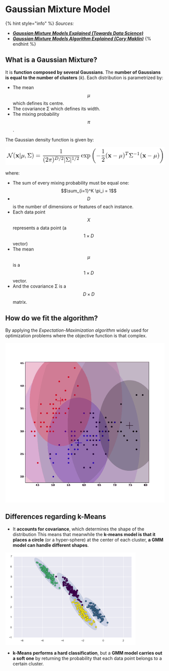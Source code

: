 # Gaussian Mixture Model

{% hint style="info" %}
_Sources:_

* __[_Gaussian Mixture Models Explained (Towards Data Science)_](https://towardsdatascience.com/gaussian-mixture-models-explained-6986aaf5a95)__
* __[_Gaussian Mixture Models Algorithm Explained (Cory Maklin)_](https://towardsdatascience.com/gaussian-mixture-models-d13a5e915c8e)__
{% endhint %}

## What is a Gaussian Mixture?

It is **function composed by several Gaussians**. The **number of Gaussians is equal to the number of clusters** (_k_). Each distribution is parametrized by:

* The mean $$\mu$$ which defines its centre.
* The covariance Σ which defines its width.
* The mixing probability $$\pi$$.

The Gaussian density function is given by:

![](<../../../../.gitbook/assets/image (79).png>)

where:

* The sum of every mixing probability must be equal one: $$\sum_{i=1}^K \pi_i = 1$$
* $$D$$is the number of dimensions or features of each instance.
* Each data point $$X$$represents a data point (a $$1 \times D$$ vector)
* The mean $$\mu$$ is a $$1 \times D$$ vector.
* And the covariance Σ is a $$D \times D$$ matrix.

## How do we fit the algorithm?

By applying the _Expectation-Maximization algorithm_ widely used for optimization problems where the objective function is that complex.

![](<../../../../.gitbook/assets/1-i0wtztoyydvwfpymszpzwq (1).gif>)

## Differences regarding k-Means

* It **accounts for covariance**, which determines the shape of the distribution  This means that meanwhile the **k-means model is that it places a circle** (or a hyper-sphere) at the center of each cluster, **a GMM model can handle different shapes**.

![](<../../../../.gitbook/assets/image (52) (1).png>)

* **k-Means performs a hard classification**, but a **GMM model carries out a soft one** by returning the probability that each data point belongs to a certain cluster.
